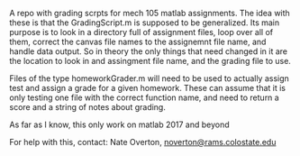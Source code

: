 A repo with grading scrpts for mech 105 matlab assignments.
The idea with these is that the GradingScript.m is supposed to be generalized. Its main purpose is to look in a directory full of assignment files, loop over all of them, correct the canvas file names to the assignemnt file name, and handle data output. So in theory the only things that need changed in it are the location to look in and assingment file name, and the grading file to use.

Files of the type homeworkGrader.m will need to be used to actually assign test and assign a grade for a given homework. These can assume that it is only testing one file with the correct function name, and need to return a score and a string of notes about grading.

As far as I know, this only work on matlab 2017 and beyond

For help with this, contact:
Nate Overton, noverton@rams.colostate.edu